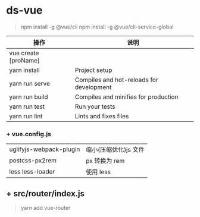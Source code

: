 # ds-vue

> npm install -g @vue/cli
> npm install -g @vue/cli-service-global

| 操作                 | 说明                                     |
| -------------------- | ---------------------------------------- |
| vue create [proName] |                                          |
| yarn install         | Project setup                            |
| yarn run serve       | Compiles and hot-reloads for development |
| yarn run build       | Compiles and minifies for production     |
| yarn run test        | Run your tests                           |
| yarn run lint        | Lints and fixes files                    |

### + vue.config.js

|                         |                       |
| ----------------------- | --------------------- |
| uglifyjs-webpack-plugin | 缩小(压缩优化)js 文件 |
| postcss-px2rem          | px 转换为 rem         |
| less less-loader        | 使用 less             |

## + src/router/index.js

> yarn add vue-router
